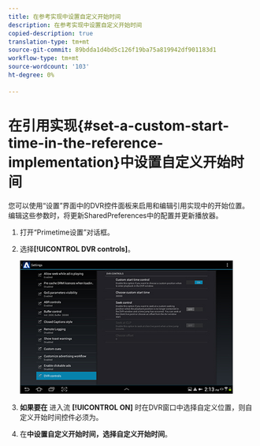 ```yaml
---
title: 在参考实现中设置自定义开始时间
description: 在参考实现中设置自定义开始时间
copied-description: true
translation-type: tm+mt
source-git-commit: 89bdda1d4bd5c126f19ba75a819942df901183d1
workflow-type: tm+mt
source-wordcount: '103'
ht-degree: 0%

---
```



# 在引用实现{#set-a-custom-start-time-in-the-reference-implementation}中设置自定义开始时间

您可以使用“设置”界面中的DVR控件面板来启用和编辑引用实现中的开始位置。 编辑这些参数时，将更新SharedPreferences中的配置并更新播放器。

1. 打开“Primetime设置”对话框。
1. 选择&#x200B;**[!UICONTROL DVR controls]**。

   <!--<a id="fig_5C7A4E8F0390404F97E667364DB8B0A6"></a>-->

   ![](assets/dvr-configuration.jpg)

1. **如果要在** 进入流 **[!UICONTROL ON]** 时在DVR窗口中选择自定义位置，则自定义开始时间控件必须为。
1. 在&#x200B;**中设置自定义开始时间，选择自定义开始时间**。
